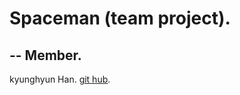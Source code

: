 # Spaceman (team project).  
--
Member.  
--
kyunghyun Han. [git hub](https://github.com/kyunghyunHan).  
